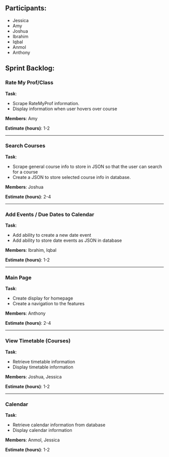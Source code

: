 ## Participants:

- Jessica
- Amy
- Joshua
- Ibrahim
- Iqbal
- Anmol
- Anthony

## Sprint Backlog:

### **Rate My Prof/Class**
**Task**:
- Scrape RateMyProf information. 
- Display information when user hovers over course

**Members**: Amy

**Estimate (hours)**: 1-2
______________________________________

### **Search Courses**
**Task**:
- Scrape general course info to store in JSON so that the user can search for a course 
- Create a JSON to store selected course info in database. 

**Members**: Joshua

**Estimate (hours)**: 2-4
______________________________________

### **Add Events / Due Dates to Calendar**
**Task**:
- Add ability to create a new date event
- Add ability to store date events as JSON in database

**Members**: Ibrahim, Iqbal

**Estimate (hours)**: 1-2
______________________________________

### **Main Page**
**Task**:
- Create display for homepage
- Create a navigation to the features

**Members**: Anthony

**Estimate (hours)**: 2-4
______________________________________

### **View Timetable (Courses)**
**Task**:
- Retrieve timetable information
- Display timetable information  

**Members**: Joshua, Jessica

**Estimate (hours)**: 1-2
______________________________________

### **Calendar**
**Task**:
- Retrieve calendar information from database
- Display calendar information

**Members**: Anmol, Jessica

**Estimate (hours)**: 1-2
